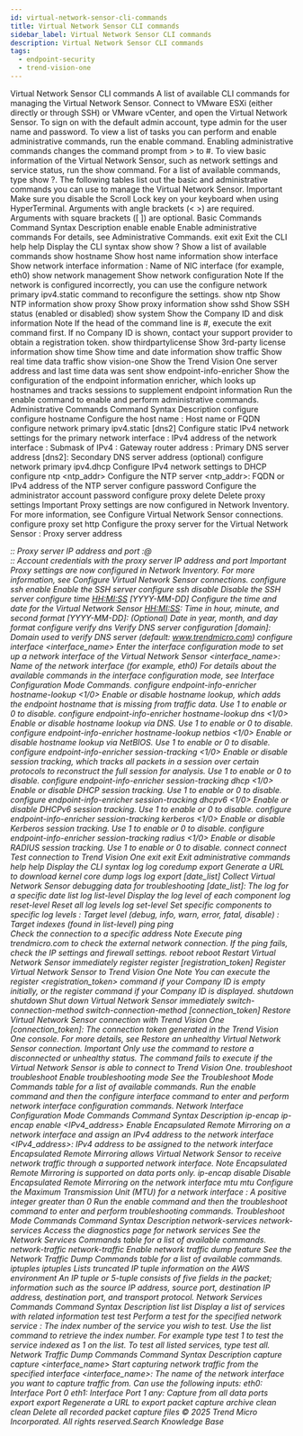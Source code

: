 ```yaml
---
id: virtual-network-sensor-cli-commands
title: Virtual Network Sensor CLI commands
sidebar_label: Virtual Network Sensor CLI commands
description: Virtual Network Sensor CLI commands
tags:
  - endpoint-security
  - trend-vision-one
---
```


 Virtual Network Sensor CLI commands A list of available CLI commands for managing the Virtual Network Sensor. Connect to VMware ESXi (either directly or through SSH) or VMware vCenter, and open the Virtual Network Sensor. To sign on with the default admin account, type admin for the user name and password. To view a list of tasks you can perform and enable administrative commands, run the enable command. Enabling administrative commands changes the command prompt from > to #. To view basic information of the Virtual Network Sensor, such as network settings and service status, run the show command. For a list of available commands, type show ?. The following tables list out the basic and administrative commands you can use to manage the Virtual Network Sensor. Important Make sure you disable the Scroll Lock key on your keyboard when using HyperTerminal. Arguments with angle brackets (< >) are required. Arguments with square brackets ([ ]) are optional. Basic Commands Command Syntax Description enable enable Enable administrative commands For details, see Administrative Commands. exit exit Exit the CLI help help Display the CLI syntax show show ? Show a list of available commands show hostname Show host name information show interface <interface> Show network interface information <interface>: Name of NIC interface (for example, eth0) show network management Show network configuration Note If the network is configured incorrectly, you can use the configure network primary ipv4.static command to reconfigure the settings. show ntp Show NTP information show proxy Show proxy information show sshd Show SSH status (enabled or disabled) show system Show the Company ID and disk information Note If the head of the command line is #, execute the exit command first. If no Company ID is shown, contact your support provider to obtain a registration token. show thirdpartylicense Show 3rd-party license information show time Show time and date information show traffic Show real time data traffic show vision-one Show the Trend Vision One server address and last time data was sent show endpoint-info-enricher Show the configuration of the endpoint information enricher, which looks up hostnames and tracks sessions to supplement endpoint information Run the enable command to enable and perform administrative commands. Administrative Commands Command Syntax Description configure configure hostname <hostname> Configure the host name <hostname>: Host name or FQDN configure network primary ipv4.static <ip> <submask> <gateway> <dns1> [dns2] Configure static IPv4 network settings for the primary network interface <ip>: IPv4 address of the network interface <submask>: Submask of IPv4 <gateway>: Gateway router address <dns1>: Primary DNS server address [dns2]: Secondary DNS server address (optional) configure network primary ipv4.dhcp Configure IPv4 network settings to DHCP configure ntp <ntp_addr> Configure the NTP server <ntp_addr>: FQDN or IPv4 address of the NTP server configure password Configure the administrator account password configure proxy delete Delete proxy settings Important Proxy settings are now configured in Network Inventory. For more information, see Configure Virtual Network Sensor connections. configure proxy set http <addr> Configure the proxy server for the Virtual Network Sensor <addr>: Proxy server address <ADDRESS>:<PORT>: Proxy server IP address and port <USER>:<PASSWORD>@<ADDRESS>:<PORT>: Account credentials with the proxy server IP address and port Important Proxy settings are now configured in Network Inventory. For more information, see Configure Virtual Network Sensor connections. configure ssh enable Enable the SSH server configure ssh disable Disable the SSH server configure time <HH:MI:SS> [YYYY-MM-DD] Configure the time and date for the Virtual Network Sensor <HH:MI:SS>: Time in hour, minute, and second format [YYYY-MM-DD]: (Optional) Date in year, month, and day format configure verify dns Verify DNS server configuration [domain]: Domain used to verify DNS server (default: www.trendmicro.com) configure interface <interface_name> Enter the interface configuration mode to set up a network interface of the Virtual Network Sensor <interface_name>: Name of the network interface (for example, eth0) For details about the available commands in the interface configuration mode, see Interface Configuration Mode Commands. configure endpoint-info-enricher hostname-lookup <1/0> Enable or disable hostname lookup, which adds the endpoint hostname that is missing from traffic data. Use 1 to enable or 0 to disable. configure endpoint-info-enricher hostname-lookup dns <1/0> Enable or disable hostname lookup via DNS. Use 1 to enable or 0 to disable. configure endpoint-info-enricher hostname-lookup netbios <1/0> Enable or disable hostname lookup via NetBIOS. Use 1 to enable or 0 to disable. configure endpoint-info-enricher session-tracking <1/0> Enable or disable session tracking, which tracks all packets in a session over certain protocols to reconstruct the full session for analysis. Use 1 to enable or 0 to disable. configure endpoint-info-enricher session-tracking dhcp <1/0> Enable or disable DHCP session tracking. Use 1 to enable or 0 to disable. configure endpoint-info-enricher session-tracking dhcpv6 <1/0> Enable or disable DHCPv6 session tracking. Use 1 to enable or 0 to disable. configure endpoint-info-enricher session-tracking kerberos <1/0> Enable or disable Kerberos session tracking. Use 1 to enable or 0 to disable. configure endpoint-info-enricher session-tracking radius <1/0> Enable or disable RADIUS session tracking. Use 1 to enable or 0 to disable. connect connect Test connection to Trend Vision One exit exit Exit administrative commands help help Display the CLI syntax log log coredump export Generate a URL to download kernel core dump logs log export [date_list] Collect Virtual Network Sensor debugging data for troubleshooting [date_list]: The log for a specific date list log list-level Display the log level of each component log reset-level Reset all log levels log set-level <level> <indexes> Set specific components to specific log levels <level>: Target level (debug, info, warn, error, fatal, disable) <indexes>: Target indexes (found in list-level) ping ping <address> Check the connection to a specific address Note Execute ping trendmicro.com to check the external network connection. If the ping fails, check the IP settings and firewall settings. reboot reboot Restart Virtual Network Sensor immediately register register [registration_token] Register Virtual Network Sensor to Trend Vision One Note You can execute the register <registration_token> command if your Company ID is empty initially, or the register command if your Company ID is displayed. shutdown shutdown Shut down Virtual Network Sensor immediately switch-connection-method switch-connection-method [connection_token] Restore Virtual Network Sensor connection with Trend Vision One [connection_token]: The connection token generated in the Trend Vision One console. For more details, see Restore an unhealthy Virtual Network Sensor connection. Important Only use the command to restore a disconnected or unhealthy status. The command fails to execute if the Virtual Network Sensor is able to connect to Trend Vision One. troubleshoot troubleshoot Enable troubleshooting mode See the Troubleshoot Mode Commands table for a list of available commands. Run the enable command and then the configure interface command to enter and perform network interface configuration commands. Network Interface Configuration Mode Commands Command Syntax Description ip-encap ip-encap enable <IPv4_address> Enable Encapsulated Remote Mirroring on a network interface and assign an IPv4 address to the network interface <IPv4_address>: IPv4 address to be assigned to the network interface Encapsulated Remote Mirroring allows Virtual Network Sensor to receive network traffic through a supported network interface. Note Encapsulated Remote Mirroring is supported on data ports only. ip-encap disable Disable Encapsulated Remote Mirroring on the network interface mtu mtu <int> Configure the Maximum Transmission Unit (MTU) for a network interface <int>: A positive integer greater than 0 Run the enable command and then the troubleshoot command to enter and perform troubleshooting commands. Troubleshoot Mode Commands Command Syntax Description network-services network-services Access the diagnostics page for network services See the Network Services Commands table for a list of available commands. network-traffic network-traffic Enable network traffic dump feature See the Network Traffic Dump Commands table for a list of available commands. iptuples iptuples Lists truncated IP tuple information on the AWS environment An IP tuple or 5-tuple consists of five fields in the packet; information such as the source IP address, source port, destination IP address, destination port, and transport protocol. Network Services Commands Command Syntax Description list list Display a list of services with related information test test <service> Perform a test for the specified network service <service>: The index number of the service you wish to test. Use the list command to retrieve the index number. For example type test 1 to test the service indexed as 1 on the list. To test all listed services, type test all. Network Traffic Dump Commands Command Syntax Description capture capture <interface_name> Start capturing network traffic from the specified interface <interface_name>: The name of the network interface you want to capture traffic from. Can use the following inputs: eth0: Interface Port 0 eth1: Interface Port 1 any: Capture from all data ports export export Regenerate a URL to export packet capture archive clean clean Delete all recorded packet capture files © 2025 Trend Micro Incorporated. All rights reserved.Search Knowledge Base
